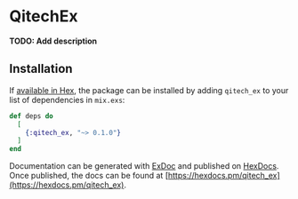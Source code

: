 # QitechEx

**TODO: Add description**

## Installation

If [available in Hex](https://hex.pm/docs/publish), the package can be installed
by adding `qitech_ex` to your list of dependencies in `mix.exs`:

```elixir
def deps do
  [
    {:qitech_ex, "~> 0.1.0"}
  ]
end
```

Documentation can be generated with [ExDoc](https://github.com/elixir-lang/ex_doc)
and published on [HexDocs](https://hexdocs.pm). Once published, the docs can
be found at [https://hexdocs.pm/qitech_ex](https://hexdocs.pm/qitech_ex).

